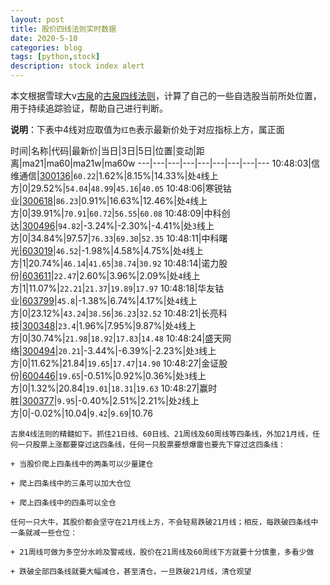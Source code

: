 ```yaml
---
layout: post
title: 股价四线法则实时数据
date: 2020-5-10
categories: blog
tags: [python,stock]
description: stock index alert
---
```



本文根据雪球大v[古泉](https://xueqiu.com/u/7148646888)的[古泉四线法则](https://xueqiu.com/7148646888/130498192)，计算了自己的一些自选股当前所处位置，用于持续追踪验证，帮助自己进行判断。

**说明**：下表中4线对应取值为`红色`表示最新价处于对应指标上方，属正面

时间|名称|代码|最新价|当日|3日|5日|位置|变动|距离|ma21|ma60|ma21w|ma60w
---|---|---|---|---|---|---|---|---
10:48:03|信维通信|[300136](https://xueqiu.com/S/SZ300136)|`60.22`|1.62%|8.15%|14.33%|处`4`线上方|0|29.52%|`54.04`|`48.99`|`45.16`|`40.05`
10:48:06|寒锐钴业|[300618](https://xueqiu.com/S/SZ300618)|`86.23`|0.91%|16.63%|12.46%|处`4`线上方|0|39.91%|`70.91`|`60.72`|`56.55`|`60.08`
10:48:09|中科创达|[300496](https://xueqiu.com/S/SZ300496)|`94.82`|-3.24%|-2.30%|-4.41%|处`3`线上方|0|34.84%|97.57|`76.33`|`69.30`|`52.35`
10:48:11|中科曙光|[603019](https://xueqiu.com/S/SH603019)|`46.52`|-1.98%|4.58%|4.75%|处`4`线上方|1|20.74%|`46.14`|`41.65`|`38.74`|`30.92`
10:48:14|诺力股份|[603611](https://xueqiu.com/S/SH603611)|`22.47`|2.60%|3.96%|2.09%|处`4`线上方|1|11.07%|`22.21`|`21.37`|`19.89`|`17.97`
10:48:18|华友钴业|[603799](https://xueqiu.com/S/SH603799)|`45.8`|-1.38%|6.74%|4.17%|处`4`线上方|0|23.12%|`43.24`|`38.56`|`36.23`|`32.52`
10:48:21|长亮科技|[300348](https://xueqiu.com/S/SZ300348)|`23.4`|1.96%|7.95%|9.87%|处`4`线上方|0|30.74%|`21.98`|`18.92`|`17.83`|`14.48`
10:48:24|盛天网络|[300494](https://xueqiu.com/S/SZ300494)|`20.21`|-3.44%|-6.39%|-2.23%|处`3`线上方|0|11.62%|21.84|`19.65`|`17.47`|`14.90`
10:48:27|金证股份|[600446](https://xueqiu.com/S/SH600446)|`19.65`|-0.51%|0.92%|0.36%|处`3`线上方|0|1.32%|20.84|`19.01`|`18.31`|`19.63`
10:48:27|赢时胜|[300377](https://xueqiu.com/S/SZ300377)|`9.95`|-0.40%|2.51%|2.21%|处`2`线上方|0|-0.02%|10.04|`9.42`|`9.69`|10.76

```
古泉4线法则的精髓如下。抓住21日线、60日线、21周线及60周线等四条线，外加21月线，任何一只股票上涨都要穿过这四条线，任何一只股票要想爆雷也要先下穿过这四条线：

+ 当股价爬上四条线中的两条可以少量建仓

+ 爬上四条线中的三条可以加大仓位

+ 爬上四条线中的四条可以全仓

任何一只大牛，其股价都会坚守在21月线上方，不会轻易跌破21月线；相反，每跌破四条线中一条就减一些仓位：

+ 21周线可做为多空分水岭及警戒线，股价在21周线及60周线下方就要十分慎重，多看少做

+ 跌破全部四条线就要大幅减仓，甚至清仓，一旦跌破21月线，清仓观望
```